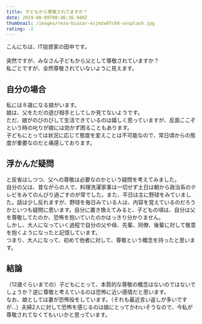 ```yaml
---
title: 子どもから尊敬されてますか？
date: 2019-08-09T00:46:36.940Z
thumbnail: /images/reza-biazar-esjmzw97ch8-unsplash.jpg
rating: -2
---
```

こんにちは、IT投資家の田中です。\
\
突然ですが、みなさん子どもから父として尊敬されていますか？\
私ごとですが、全然尊敬されていないように見えます。

## 自分の場合

私には８歳になる娘がいます。\
娘は、父をただの遊び相手としてしか見てないようです。\
ただ、娘がのびのびして生活できているのは嬉しく思っていますが、反面ここぞという時の叱りが娘には効かず困ることもあります。\
子どもにとっては状況に応じて態度を変えことは不可能なので、常日頃からの態度が重要なのだと痛感しております。

## 浮かんだ疑問

と反省はしつつ、父への尊敬は必要なのかという疑問を考えてみました。\
自分の父は、昔ながらの人で、料理洗濯家事は一切せず土日は朝から政治系のテレビをみてのんびり過ごすのが常でした。また、平日は主に野球をみていました。話は少し反れますが、野球を毎日みている人は、内容を覚えているのだろうかといつも疑問に思います。自分に置き換えてみると、子どもの頃は、自分は父を尊敬してたのか、恐怖を抱いていたのかはっきり分かりません。\
しかし、大人になっていく過程で自分の父や母、先輩、同僚、後輩に対して敬意を抱くようになったと記憶しています。\
つまり、大人になって、初めて他者に対して、尊敬という概念を持ったと思います。

## 結論

（12歳ぐらいまでの）子どもにとって、本質的な尊敬の概念はないのではないでしょうか？逆に尊敬と考えているのは恐怖に近い感情だと思います。\
なお、娘としては妻が恐怖役をしています。（それも最近言い返しが多いですが…）夫婦2人に対して恐怖を感じるのは娘にとってかわいそうなので、今私が尊敬されてなくてもいいかと思っています。
